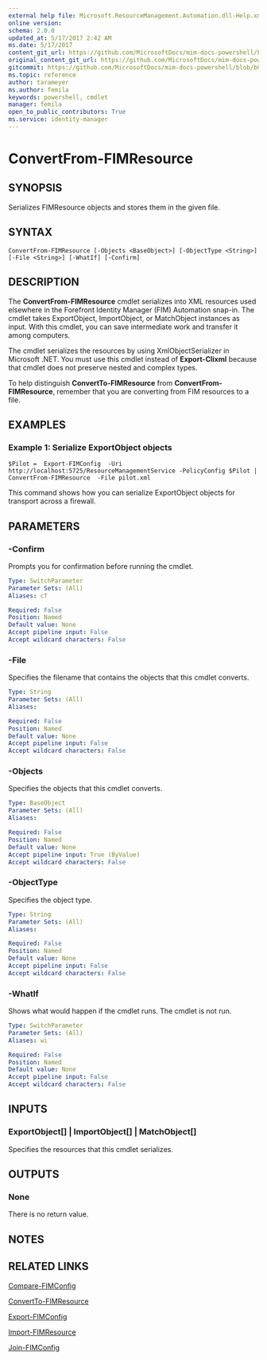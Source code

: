```yaml
---
external help file: Microsoft.ResourceManagement.Automation.dll-Help.xml
online version: 
schema: 2.0.0
updated_at: 5/17/2017 2:42 AM
ms.date: 5/17/2017
content_git_url: https://github.com/MicrosoftDocs/mim-docs-powershell/blob/live/mim-cmdlets/FIMAutomation/vlatest/ConvertFrom-FIMResource.md
original_content_git_url: https://github.com/MicrosoftDocs/mim-docs-powershell/blob/live/mim-cmdlets/FIMAutomation/vlatest/ConvertFrom-FIMResource.md
gitcommit: https://github.com/MicrosoftDocs/mim-docs-powershell/blob/b087c1fa22e293ca887d71e98791a50333e0c2ab/mim-cmdlets/FIMAutomation/vlatest/ConvertFrom-FIMResource.md
ms.topic: reference
author: tarameyer
ms.author: femila
keywords: powershell, cmdlet
manager: femila
open_to_public_contributors: True
ms.service: identity-manager
---
```


# ConvertFrom-FIMResource

## SYNOPSIS
Serializes FIMResource objects and stores them in the given file.

## SYNTAX

```
ConvertFrom-FIMResource [-Objects <BaseObject>] [-ObjectType <String>] [-File <String>] [-WhatIf] [-Confirm]
```

## DESCRIPTION
The **ConvertFrom-FIMResource** cmdlet serializes into XML resources used elsewhere in the Forefront Identity Manager (FIM) Automation snap-in.
The cmdlet takes ExportObject, ImportObject, or MatchObject instances as input.
With this cmdlet, you can save intermediate work and transfer it among computers.

The cmdlet serializes the resources by using XmlObjectSerializer in Microsoft .NET.
You must use this cmdlet instead of **Export-Clixml** because that cmdlet does not preserve nested and complex types.

To help distinguish **ConvertTo-FIMResource** from **ConvertFrom-FIMResource**, remember that you are converting from FIM resources to a file.

## EXAMPLES

### Example 1: Serialize ExportObject objects 
```
$Pilot =  Export-FIMConfig  -Uri http://localhost:5725/ResourceManagementService -PolicyConfig $Pilot |  ConvertFrom-FIMResource  -File pilot.xml
```

This command shows how you can serialize ExportObject objects for transport across a firewall.

## PARAMETERS

### -Confirm
Prompts you for confirmation before running the cmdlet.

```yaml
Type: SwitchParameter
Parameter Sets: (All)
Aliases: cf

Required: False
Position: Named
Default value: None
Accept pipeline input: False
Accept wildcard characters: False
```

### -File
Specifies the filename that contains the objects that this cmdlet converts.

```yaml
Type: String
Parameter Sets: (All)
Aliases: 

Required: False
Position: Named
Default value: None
Accept pipeline input: False
Accept wildcard characters: False
```

### -Objects
Specifies the objects that this cmdlet converts.

```yaml
Type: BaseObject
Parameter Sets: (All)
Aliases: 

Required: False
Position: Named
Default value: None
Accept pipeline input: True (ByValue)
Accept wildcard characters: False
```

### -ObjectType
Specifies the object type.

```yaml
Type: String
Parameter Sets: (All)
Aliases: 

Required: False
Position: Named
Default value: None
Accept pipeline input: False
Accept wildcard characters: False
```

### -WhatIf
Shows what would happen if the cmdlet runs.
The cmdlet is not run.

```yaml
Type: SwitchParameter
Parameter Sets: (All)
Aliases: wi

Required: False
Position: Named
Default value: None
Accept pipeline input: False
Accept wildcard characters: False
```

## INPUTS

### ExportObject[] | ImportObject[] | MatchObject[]
Specifies the resources that this cmdlet serializes.

## OUTPUTS

### None
There is no return value.

## NOTES

## RELATED LINKS

[Compare-FIMConfig](xref:FIMAutomation/vlatest/Compare-FIMConfig.md)

[ConvertTo-FIMResource](xref:FIMAutomation/vlatest/ConvertTo-FIMResource.md)

[Export-FIMConfig](xref:FIMAutomation/vlatest/Export-FIMConfig.md)

[Import-FIMResource](xref:FIMAutomation/vlatest/Import-FIMResource.md)

[Join-FIMConfig](xref:FIMAutomation/vlatest/Join-FIMConfig.md)
